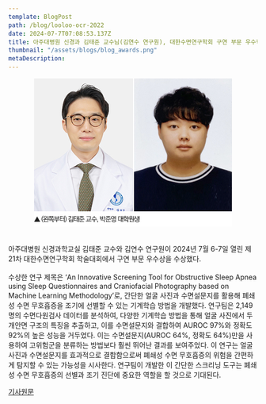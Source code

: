 ```yaml
---
template: BlogPost
path: /blog/looloo-ocr-2022
date: 2024-07-7T07:08:53.137Z
title: 아주대병원 신경과 김태준 교수님(김연수 연구원), 대한수면연구학회 구연 부문 우수학술상 수상
thumbnail: "/assets/blogs/blog_awards.png"
metaDescription:
---
```


<p align="center"><img src="https://raw.githubusercontent.com/AUNAL-AJOU/aunal/main/static/assets/blogs/blog_1.jpg"></p></br>
아주대병원 신경과학교실 김태준 교수와 김연수 연구원이 2024년 7월 6-7일 열린 제21차 대한수면연구학회 학술대회에서 구연 부문 우수상을 수상했다. 
</br>
</br>
수상한 연구 제목은 ‘An Innovative Screening Tool for Obstructive Sleep Apnea using Sleep Questionnaires and Craniofacial Photography based on Machine Learning Methodology’로, 간단한 얼굴 사진과 수면설문지를 활용해 폐쇄성 수면 무호흡증을 조기에 선별할 수 있는 기계학습 방법을 개발했다.
연구팀은 2,149명의 수면다원검사 데이터를 분석하여, 다양한 기계학습 방법을 통해 얼굴 사진에서 두개안면 구조의 특징을 추출하고, 이를 수면설문지와 결합하여 AUROC 97%와 정확도 92%의 높은 성능을 거두었다. 이는 수면설문지(AUROC 64%, 정확도 64%)만을 사용하여 고위험군을 분류하는 방법보다 훨씬 뛰어난 결과를 보여주었다.
이 연구는 얼굴 사진과 수면설문지를 효과적으로 결합함으로써 폐쇄성 수면 무호흡증의 위험을 간편하게 탐지할 수 있는 가능성을 시사한다. 연구팀이 개발한 이 간단한 스크리닝 도구는 폐쇄성 수면 무호흡증의 선별과 조기 진단에 중요한 역할을 할 것으로 기대된다.
</br>

<a href="https://www.ajoumc.or.kr/board/commBoardMDNewsView.do?no=66435">기사원문</a>

